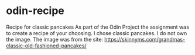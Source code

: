 # odin-recipe
Recipe for classic pancakes
As part of the Odin Project the assignment was to create a recipe of your choosing. I chose classic pancakes.
I do not own the image. The image was from the site: https://skinnyms.com/grandmas-classic-old-fashioned-pancakes/
